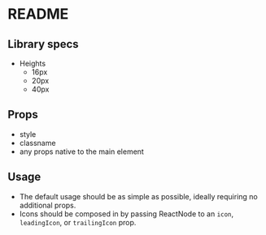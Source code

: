 # README

## Library specs

- Heights
  - 16px
  - 20px
  - 40px

## Props
 - style
 - classname
 - any props native to the main element

## Usage
- The default usage should be as simple as possible, ideally requiring no additional props.
- Icons should be composed in by passing ReactNode to an `icon`, `leadingIcon`, or `trailingIcon` prop.
